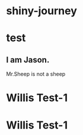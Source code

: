 # shiny-journey


# test

## I am Jason.



Mr.Sheep is not a sheep

# Willis Test-1


# Willis Test-1
